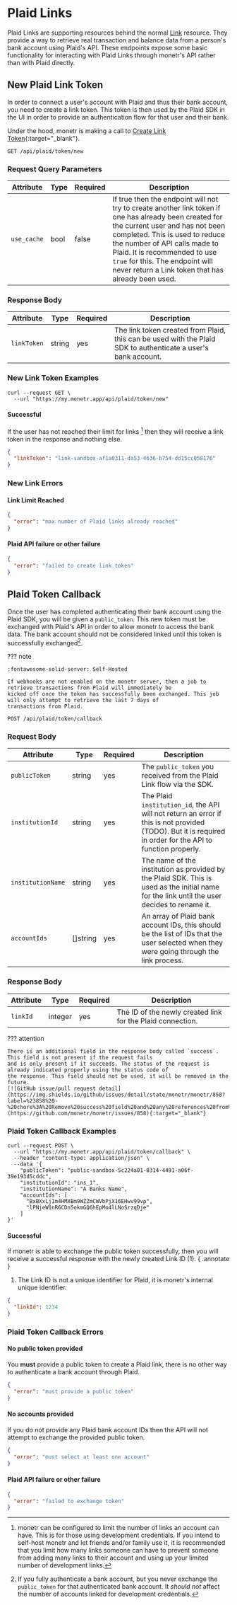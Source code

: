 # Plaid Links

Plaid Links are supporting resources behind the normal [Link](links.md) resource. They provide a way to retrieve real
transaction and balance data from a person's bank account using Plaid's API. These endpoints expose some basic
functionality for interacting with Plaid Links through monetr's API rather than with Plaid directly.

## New Plaid Link Token

In order to connect a user's account with Plaid and thus their bank account, you need to create a link token. This token
is then used by the Plaid SDK in the UI in order to provide an authentication flow for that user and their bank.

Under the hood, monetr is making a call
to [Create Link Token](https://plaid.com/docs/api/tokens/#linktokencreate){:target="_blank"}.

```http title="HTTP"
GET /api/plaid/token/new
```

### Request Query Parameters

| Attribute   | Type | Required | Description                                                                                                                                                                                                                                                                                                                          |
|-------------|------|----------|--------------------------------------------------------------------------------------------------------------------------------------------------------------------------------------------------------------------------------------------------------------------------------------------------------------------------------------|
| `use_cache` | bool | false    | If true then the endpoint will not try to create another link token if one has already been created for the current user and has not been completed. This is used to reduce the number of API calls made to Plaid. It is recommended to use `true` for this. The endpoint will never return a Link token that has already been used. |

### Response Body

| Attribute   | Type   | Required | Description                                                                                                   |
|-------------|--------|----------|---------------------------------------------------------------------------------------------------------------|
| `linkToken` | string | yes      | The link token created from Plaid, this can be used with the Plaid SDK to authenticate a user's bank account. |

### New Link Token Examples

```shell title="Example New Link Token Request"
curl --request GET \
  --url "https://my.monetr.app/api/plaid/token/new"
```

#### Successful

If the user has not reached their limit for links [^1] then they will receive a link token in the response and nothing
else.

```json title="200 Ok"
{
  "linkToken": "link-sandbox-af1a0311-da53-4636-b754-dd15cc058176"
}
```

### New Link Errors

#### Link Limit Reached

```json title="400 Bad Request"
{
  "error": "max number of Plaid links already reached"
}
```

#### Plaid API failure or other failure

```json title="500 Internal Server Error"
{
  "error": "failed to create link token"
}
```

## Plaid Token Callback

Once the user has completed authenticating their bank account using the Plaid SDK, you will be given a `public_token`.
This new token must be exchanged with Plaid's API in order to allow monetr to access the bank data. The bank account
should not be considered linked until this token is successfully exchanged[^2].

??? note

    :fontawesome-solid-server: Self-Hosted

    If webhooks are not enabled on the monetr server, then a job to retrieve transactions from Plaid will immediately be
    kicked off once the token has successfully been exchanged. This job will only attempt to retrieve the last 7 days of
    transactions from Plaid.

```http title="HTTP"
POST /api/plaid/token/callback
```

### Request Body

| Attribute         | Type     | Required | Description                                                                                                                                                |
|-------------------|----------|----------|------------------------------------------------------------------------------------------------------------------------------------------------------------|
| `publicToken`     | string   | yes      | The `public_token` you received from the Plaid Link flow via the SDK.                                                                                      |
| `institutionId`   | string   | yes      | The Plaid `institution_id`, the API will not return an error if this is not provided (TODO). But it is required in order for the API to function properly. |
| `institutionName` | string   | yes      | The name of the institution as provided by the Plaid SDK. This is used as the initial name for the link until the user decides to rename it.               |
| `accountIds`      | []string | yes      | An array of Plaid bank account IDs, this should be the list of IDs that the user selected when they were going through the link process.                   |

### Response Body

| Attribute | Type    | Required | Description                                                |
|-----------|---------|----------|------------------------------------------------------------|
| `linkId`  | integer | yes      | The ID of the newly created link for the Plaid connection. |

??? attention

    There is an additional field in the response body called `success`. This field is not present if the request fails
    and is only present if it succeeds. The status of the request is already indicated properly using the status code of
    the response. This field should not be used, it will be removed in the future.
    [![GitHub issue/pull request detail](https://img.shields.io/github/issues/detail/state/monetr/monetr/858?label=%23858%20-%20chore%3A%20Remove%20success%20field%20and%20any%20references%20from%20the%20%2Fapi%2Fplaid%2Ftoken%2Fcallback%20response.&logo=github)](https://github.com/monetr/monetr/issues/858){:target="_blank"}

### Plaid Token Callback Examples

```shell title="Example Plaid Token Callback Request"
curl --request POST \
  --url "https://my.monetr.app/api/plaid/token/callback" \
  --header "content-type: application/json" \
  --data '{
    "publicToken": "public-sandbox-5c224a01-8314-4491-a06f-39e193d5cddc",
    "institutionId": "ins_1",
    "institutionName": "A Banks Name",
    "accountIds": [
      "BxBXxLj1m4HMXBm9WZZmCWVbPjX16EHwv99vp",
      "lPNjeW1nR6CDn5okmGQ6hEpMo4lLNoSrzqDje"
    ]
}'
```

#### Successful

If monetr is able to exchange the public token successfully, then you will receive a successful response with the newly
created Link ID (1). <!--- This makes sure the annotation is not on this line, otherwise it does not work.-->
{ .annotate }

1. The Link ID is not a unique identifier for Plaid, it is monetr's internal unique identifier.

```json title="200 Ok"
{
  "linkId": 1234
}
```

### Plaid Token Callback Errors

#### No public token provided

You **must** provide a public token to create a Plaid link, there is no other way to authenticate a bank account through
Plaid.

```json title="400 Bad Request"
{
  "error": "must provide a public token"
}
```

#### No accounts provided

If you do not provide any Plaid bank account IDs then the API will not attempt to exchange the provided public token.

```json title="400 Bad Request"
{
  "error": "must select at least one account"
}
```

#### Plaid API failure or other failure

```json title="500 Internal Server Error"
{
  "error": "failed to exchange token"
}
```

[^1]:

    monetr can be configured to limit the number of links an account can have. This is for those using development
    credentials. If you intend to self-host monetr and let friends and/or family use it, it is recommended that you
    limit how many links someone can have to prevent someone from adding many links to their account and using up your
    limited number of development links.

[^2]:

    If you fully authenticate a bank account, but you never exchange the `public_token` for that authenticated bank
    account. It _should not_ affect the number of accounts linked for development credentials.
